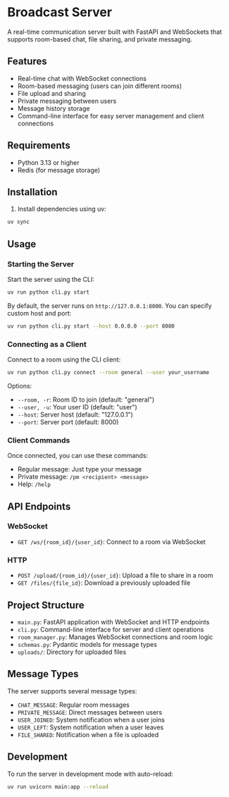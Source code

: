 # Broadcast Server

A real-time communication server built with FastAPI and WebSockets that supports room-based chat, file sharing, and private messaging.

## Features

- Real-time chat with WebSocket connections
- Room-based messaging (users can join different rooms)
- File upload and sharing
- Private messaging between users
- Message history storage
- Command-line interface for easy server management and client connections

## Requirements

- Python 3.13 or higher
- Redis (for message storage)

## Installation

1. Install dependencies using uv:
```bash
uv sync
```

## Usage

### Starting the Server

Start the server using the CLI:
```bash
uv run python cli.py start
```

By default, the server runs on `http://127.0.0.1:8000`. You can specify custom host and port:
```bash
uv run python cli.py start --host 0.0.0.0 --port 8080
```

### Connecting as a Client

Connect to a room using the CLI client:
```bash
uv run python cli.py connect --room general --user your_username
```

Options:
- `--room, -r`: Room ID to join (default: "general")
- `--user, -u`: Your user ID (default: "user")
- `--host`: Server host (default: "127.0.0.1")
- `--port`: Server port (default: 8000)

### Client Commands

Once connected, you can use these commands:
- Regular message: Just type your message
- Private message: `/pm <recipient> <message>`
- Help: `/help`

## API Endpoints

### WebSocket
- `GET /ws/{room_id}/{user_id}`: Connect to a room via WebSocket

### HTTP
- `POST /upload/{room_id}/{user_id}`: Upload a file to share in a room
- `GET /files/{file_id}`: Download a previously uploaded file

## Project Structure

- `main.py`: FastAPI application with WebSocket and HTTP endpoints
- `cli.py`: Command-line interface for server and client operations
- `room_manager.py`: Manages WebSocket connections and room logic
- `schemas.py`: Pydantic models for message types
- `uploads/`: Directory for uploaded files

## Message Types

The server supports several message types:
- `CHAT_MESSAGE`: Regular room messages
- `PRIVATE_MESSAGE`: Direct messages between users
- `USER_JOINED`: System notification when a user joins
- `USER_LEFT`: System notification when a user leaves
- `FILE_SHARED`: Notification when a file is uploaded

## Development

To run the server in development mode with auto-reload:
```bash
uv run uvicorn main:app --reload
```

